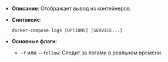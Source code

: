 - **Описание**: Отображает вывод из контейнеров.
- **Синтаксис**:
	
	`docker-compose logs [OPTIONS] [SERVICE...]`
	

- **Основные флаги**:
    
    - `-f` или `--follow`: Следит за логами в реальном времени.